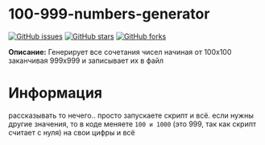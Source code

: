 # 100-999-numbers-generator

[![GitHub issues](https://img.shields.io/github/issues/Foxius/100-999-numbers-generator?style=plastic)](https://github.com/Foxius/100-999-numbers-generator/issues) [![GitHub stars](https://img.shields.io/github/stars/Foxius/100-999-numbers-generator)](https://github.com/Foxius/100-999-numbers-generator/stargazers) [![GitHub forks](https://img.shields.io/github/forks/Foxius/100-999-numbers-generator)](https://github.com/Foxius/100-999-numbers-generator/network)


**Описание:** Генерирует все сочетания чисел начиная от 100х100 заканчивая 999х999 и записывает их в файл

# Информация

рассказывать то нечего.. просто запускаете скрипт и всё. если нужны другие значения, то в коде меняете `100 и 1000` (это 999, так как скрипт считает с нуля) на свои цифры и всё 

